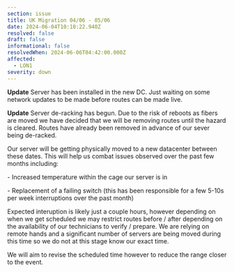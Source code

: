 ```yaml
---
section: issue
title: UK Migration 04/06 - 05/06
date: 2024-06-04T10:10:22.940Z
resolved: false
draft: false
informational: false
resolvedWhen: 2024-06-06T04:42:00.000Z
affected:
  - LON1
severity: down
---
```

**Update** Server has been installed in the new DC. Just waiting on some network updates to be made before routes can be made live.

**Update** Server de-racking has begun. Due to the risk of reboots as fibers are moved we have decided that we will be removing routes until the hazard is cleared. Routes have already been removed in advance of our sever being de-racked.

O﻿ur server will be getting physically moved to a new datacenter between these dates. This will help us combat issues observed over the past few months including:

﻿- Increased temperature within the cage our server is in

﻿- Replacement of a failing switch (this has been responsible for a few 5-10s per week interruptions over the past month)

E﻿xpected interuption is likely just a couple hours, however depending on when we get scheduled we may restrict routes before / after depending on the availability of our technicians to verify / prepare. We are relying on remote hands and a significant number of servers are being moved during this time so we do not at this stage know our exact time.

W﻿e will aim to revise the scheduled time however to reduce the range closer to the event.